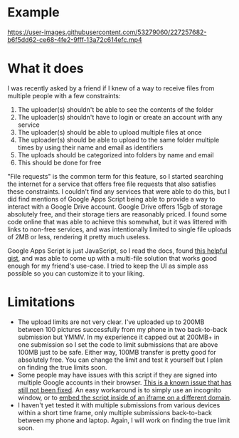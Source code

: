 # Example

https://user-images.githubusercontent.com/53279060/227257682-b6f5dd62-ce68-4fe2-9fff-13a72c614efc.mp4

# What it does
I was recently asked by a friend if I knew of a way to receive files from multiple people with a few constraints:

1. The uploader(s) shouldn't be able to see the contents of the folder
2. The uploader(s) shouldn't have to login or create an account with any service
3. The uploader(s) should be able to upload multiple files at once
4. The uploader(s) should be able to upload to the same folder multiple times by using their name and email as identifiers
5. The uploads should be categorized into folders by name and email
6. This should be done for free

"File requests" is the common term for this feature, so I started searching the internet for a service that offers free file requests that also satisfies these constraints. I couldn't find any services that were able to do this, but I did find mentions of Google Apps Script being able to provide a way to interact with a Google Drive account. Google Drive offers 15gb of storage absolutely free, and their storage tiers are reasonably priced. I found some code online that was able to achieve this somewhat, but it was littered with links to non-free services, and was intentionally limited to single file uploads of 2MB or less, rendering it pretty much useless. 

Google Apps Script is just JavaScript, so I read the docs, found [this helpful gist](https://gist.github.com/tanaikech/88fcae255abb4aac5bec81ad5ca213ef), and was able to come up with a multi-file solution that works good enough for my friend's use-case. I tried to keep the UI as simple ass possible so you can customize it to your liking. 

# Limitations

+ The upload limits are not very clear. I've uploaded up to 200MB between 100 pictures successfully from my phone in two back-to-back submission but YMMV. In my experience it capped out at 200MB+ in one submission so I set the code to limit submissions that are above 100MB just to be safe. Either way, 100MB transfer is pretty good for absolutely free. You can change the limit and test it yourself but I plan on finding the true limits soon.
+ Some people may have issues with this script if they are signed into multiple Google accounts in their browser. [This is a known issue that has still not been fixed](https://issuetracker.google.com/issues/69270374?pli=1). An easy workaround is to simply use an incognito window, or to [embed the script inside of an iframe on a different domain](https://developers.google.com/apps-script/reference/html/html-output#setXFrameOptionsMode(XFrameOptionsMode)).
+ I haven't yet tested it with multiple submissions from various devices within a short time frame, only multiple submissions back-to-back between my phone and laptop. Again, I will work on finding the true limit soon.
